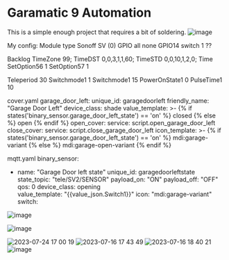 # Garamatic 9 Automation

This is a simple enough project that requires a bit of soldering.
![image](https://github.com/PhillyGilly/Garamatic9Automation/assets/56273663/60cfa5d0-a5a1-4cfb-afa1-2bd650da8bbd)

My config:
Module type Sonoff SV (0)
GPIO all none
GPIO14 switch 1 ??

Backlog TimeZone 99; TimeDST 0,0,3,1,1,60; TimeSTD 0,0,10,1,2,0; Time
SetOption56 1
SetOption57 1

Teleperiod 30
Switchmode1 1
Switchmode1 15
PowerOnState1 0
PulseTime1 10

cover.yaml
    garage_door_left:
      unique_id: garagedoorleft
      friendly_name: "Garage Door Left"
      device_class: shade
      value_template: >-
        {% if states('binary_sensor.garage_door_left_state') == 'on' %}
          closed
        {% else %}
          open
        {% endif %}
      open_cover:
        service: script.open_garage_door_left
      close_cover:
        service: script.close_garage_door_left
      icon_template: >-
        {% if states('binary_sensor.garage_door_left_state') == 'on' %}
          mdi:garage-variant
        {% else %}
          mdi:garage-open-variant
        {% endif %}

mqtt.yaml
binary_sensor:
  - name: "Garage Door left state"
    unique_id: garagedoorleftstate
    state_topic: "tele/SV2/SENSOR"
    payload_on: "ON"
    payload_off: "OFF"
    qos: 0
    device_class: opening  
    value_template: "{{value_json.Switch1}}"
    icon: "mdi:garage-variant"
switch:




![image](https://github.com/PhillyGilly/Garamatic9Automation/assets/56273663/1fae7832-9901-4714-ae9d-fc9e29d65ba7)

![image](https://github.com/PhillyGilly/Garamatic9Automation/assets/56273663/1def7664-b5b5-4ef1-a0ab-75fc3b889812)

![2023-07-24 17 00 19](https://github.com/PhillyGilly/Garamatic9Automation/assets/56273663/f7a34c53-6cc3-4958-99a1-c24e9b0c9967)
![2023-07-16 17 43 49](https://github.com/PhillyGilly/Garamatic9Automation/assets/56273663/afae2f65-65d6-4334-9891-679b19f057cc)
![2023-07-16 18 40 21](https://github.com/PhillyGilly/Garamatic9Automation/assets/56273663/2aa252b0-a159-4b33-8343-06fa8d5a45b2)
![image](https://github.com/PhillyGilly/Garamatic9Automation/assets/56273663/2bdc5b0c-001d-4316-ae36-7f4ae3927d42)
